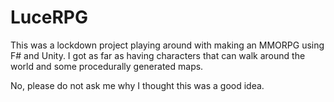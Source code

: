# LuceRPG

This was a lockdown project playing around with making an MMORPG using F# and Unity. I got as far as having characters that can walk around the world and some procedurally generated maps.

No, please do not ask me why I thought this was a good idea. 
